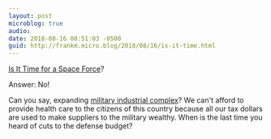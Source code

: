 ```yaml
---
layout: post
microblog: true
audio: 
date: 2018-08-16 08:51:03 -0500
guid: http://frankm.micro.blog/2018/08/16/is-it-time.html
---
```

[Is It Time for a Space Force](https://www.lawfareblog.com/it-time-space-force)? 

Answer: No!

Can you say, expanding [military industrial complex](https://www.history.com/this-day-in-history/eisenhower-warns-of-military-industrial-complex)? We can't afford to provide health care to the citizens of this country because all our tax dollars are used to make suppliers to the military wealthy. When is the last time you heard of cuts to the defense budget? 
